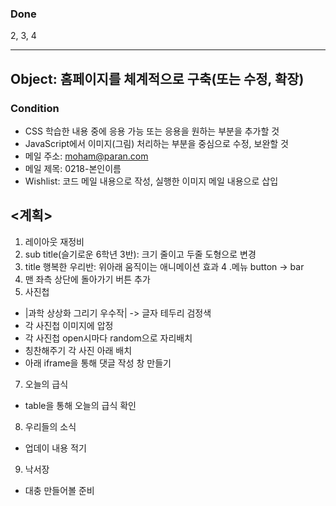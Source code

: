 ### Done
2, 3, 4

-----------------------------------------------------------------
## Object: 홈페이지를 체계적으로 구축(또는 수정, 확장)
### Condition
- CSS 학습한 내용 중에 응용 가능 또는 응용을 원하는 부분을 추가할 것
- JavaScript에서 이미지(그림) 처리하는 부분을 중심으로 수정, 보완할 것
- 메일 주소: moham@paran.com
- 메일 제목: 0218-본인이름
- Wishlist: 코드 메일 내용으로 작성, 실행한 이미지 메일 내용으로 삽입

## <계획>
1. 레이아웃 재정비 
2. sub title(슬기로운 6학년 3반): 크기 줄이고 두줄 도형으로 변경
3. title 행복한 우리반: 위아래 움직이는 애니메이션 효과
4 .메뉴 button -> bar
5. 맨 좌측 상단에 돌아가기 버튼 추가
6. 사진첩
  - |과학 상상화 그리기 우수작| -> 글자 테두리 검정색
  - 각 사진첩 이미지에 압정
  - 각 사진첩 open시마다 random으로 자리배치
  - 칭찬해주기 각 사진 아래 배치
  - 아래 iframe을 통해 댓글 작성 창 만들기
7. 오늘의 급식
  - table을 통해 오늘의 급식 확인
8. 우리들의 소식
  - 업데이 내용 적기
9. 낙서장 
  - 대충 만들어볼 준비
